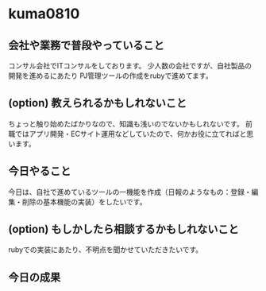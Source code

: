 # kuma0810

## 会社や業務で普段やっていること

コンサル会社でITコンサルをしております。
少人数の会社ですが、自社製品の開発を進めるにあたり
PJ管理ツールの作成をrubyで進めてます。

## (option) 教えられるかもしれないこと

ちょっと触り始めたばかりなので、知識も浅いのでないかもしれないです。
前職ではアプリ開発・ECサイト運用などしていたので、何かお役に立てればと思います。

## 今日やること

今日は、自社で進めているツールの一機能を作成（日報のようなもの：登録・編集・削除の基本機能の実装）をしたいです。

## (option) もしかしたら相談するかもしれないこと

rubyでの実装にあたり、不明点を聞かせていただきたいです。

## 今日の成果
